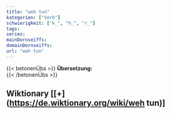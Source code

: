 ```yaml
---
title: "weh tun"
kategorien: ["Verb"]
schwierigkeit: ["k_", "h_", "r_"]
tags:
series:
mainDornseiffs:
domainDornseiffs:
url: "weh tun"
---
```


{{< betonenÜbs >}}
**Übersetzung:**  
{{< /betonenÜbs >}}

## Wiktionary [[+](https://de.wiktionary.org/wiki/weh tun)]


